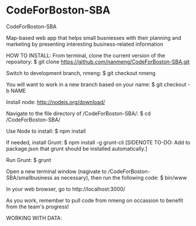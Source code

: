 CodeForBoston-SBA
=================

CodeForBoston-SBA


Map-based web app that helps small busniesses with their planning and marketing by presenting interesting business-related information

HOW TO INSTALL:
From terminal, clone the current version of the repository:
$ git clone https://github.com/nanmeng/CodeForBoston-SBA.git

Switch to development branch, nmeng:
$ git checkout nmeng

You will want to work in a new branch based on your name:
$ git checkout -b NAME

Install node:
http://nodejs.org/download/

Navigate to the file directory of /CodeForBoston-SBA/:
$ cd /CodeForBoston-SBA/

Use Node to install:
$ npm install

If needed, install Grunt:
$ npm install -g grunt-cli
[SIDENOTE TO-DO: Add to package.json that grunt should be installed automatically.]

Run Grunt:
$ grunt

Open a new terminal window (nagivate to /CodeForBoston-SBA/smallbusiness as necessary), then run the following code:
$ bin/www

In your web browser, go to http://localhost:3000/

As you work, remember to pull code from nmeng on occassion to benefit from the team's progress!

WORKING WITH DATA:
